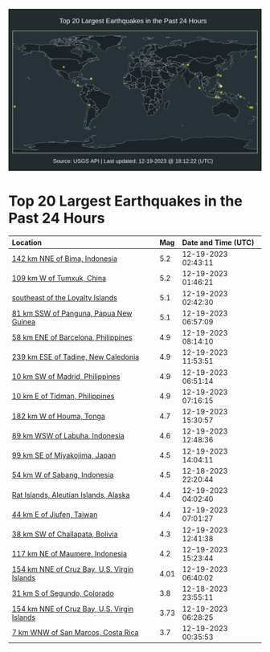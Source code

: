 ![Map](./map.png)

# Top 20 Largest Earthquakes in the Past 24 Hours

| Location | Mag | Date and Time (UTC) |
|:---|:---|:---|
| [142 km NNE of Bima, Indonesia](https://earthquake.usgs.gov/earthquakes/eventpage/us7000ljz0) | 5.2 | 12-19-2023 02:43:11 |
| [109 km W of Tumxuk, China](https://earthquake.usgs.gov/earthquakes/eventpage/us7000ljyw) | 5.2 | 12-19-2023 01:46:21 |
| [southeast of the Loyalty Islands](https://earthquake.usgs.gov/earthquakes/eventpage/us7000ljz1) | 5.1 | 12-19-2023 02:42:30 |
| [81 km SSW of Panguna, Papua New Guinea](https://earthquake.usgs.gov/earthquakes/eventpage/us7000ljzq) | 5.1 | 12-19-2023 06:57:09 |
| [58 km ENE of Barcelona, Philippines](https://earthquake.usgs.gov/earthquakes/eventpage/us7000lk09) | 4.9 | 12-19-2023 08:14:10 |
| [239 km ESE of Tadine, New Caledonia](https://earthquake.usgs.gov/earthquakes/eventpage/us7000lk18) | 4.9 | 12-19-2023 11:53:51 |
| [10 km SW of Madrid, Philippines](https://earthquake.usgs.gov/earthquakes/eventpage/us7000ljzp) | 4.9 | 12-19-2023 06:51:14 |
| [10 km E of Tidman, Philippines](https://earthquake.usgs.gov/earthquakes/eventpage/us7000ljzy) | 4.9 | 12-19-2023 07:16:15 |
| [182 km W of Houma, Tonga](https://earthquake.usgs.gov/earthquakes/eventpage/us7000lk3z) | 4.7 | 12-19-2023 15:30:57 |
| [89 km WSW of Labuha, Indonesia](https://earthquake.usgs.gov/earthquakes/eventpage/us7000lk1j) | 4.6 | 12-19-2023 12:48:36 |
| [99 km SE of Miyakojima, Japan](https://earthquake.usgs.gov/earthquakes/eventpage/us7000lk46) | 4.5 | 12-19-2023 14:04:11 |
| [54 km W of Sabang, Indonesia](https://earthquake.usgs.gov/earthquakes/eventpage/us7000ljyb) | 4.5 | 12-18-2023 22:20:44 |
| [Rat Islands, Aleutian Islands, Alaska](https://earthquake.usgs.gov/earthquakes/eventpage/us7000ljzc) | 4.4 | 12-19-2023 04:02:40 |
| [44 km E of Jiufen, Taiwan](https://earthquake.usgs.gov/earthquakes/eventpage/us7000lk01) | 4.4 | 12-19-2023 07:01:27 |
| [38 km SW of Challapata, Bolivia](https://earthquake.usgs.gov/earthquakes/eventpage/us7000lk1f) | 4.3 | 12-19-2023 12:41:38 |
| [117 km NE of Maumere, Indonesia](https://earthquake.usgs.gov/earthquakes/eventpage/us7000lk3r) | 4.2 | 12-19-2023 15:23:44 |
| [154 km NNE of Cruz Bay, U.S. Virgin Islands](https://earthquake.usgs.gov/earthquakes/eventpage/pr2023353001) | 4.01 | 12-19-2023 06:40:02 |
| [31 km S of Segundo, Colorado](https://earthquake.usgs.gov/earthquakes/eventpage/us7000ljyj) | 3.8 | 12-18-2023 23:55:11 |
| [154 km NNE of Cruz Bay, U.S. Virgin Islands](https://earthquake.usgs.gov/earthquakes/eventpage/pr2023353000) | 3.73 | 12-19-2023 06:28:25 |
| [7 km WNW of San Marcos, Costa Rica](https://earthquake.usgs.gov/earthquakes/eventpage/us7000lk1w) | 3.7 | 12-19-2023 00:35:53 |
